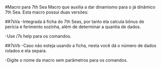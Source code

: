 #Macro para 7th Sea
Macro que auxilia a dar dinamismo para o já dinâmico 7th Sea.
Esta macro possui duas versões:

##7sVa
-Integrada à ficha do 7th Seas, por tanto ela calcula bônus de perícia e ferimento sozinha, além de determinar a quantia de dados.

-Use /7s help para os comandos.

##7sVb
-Caso não esteja usando a ficha, nesta você dá o número de dados rolados e ela separa.

-Digite o nome da macro sem parâmetros para os comandos.